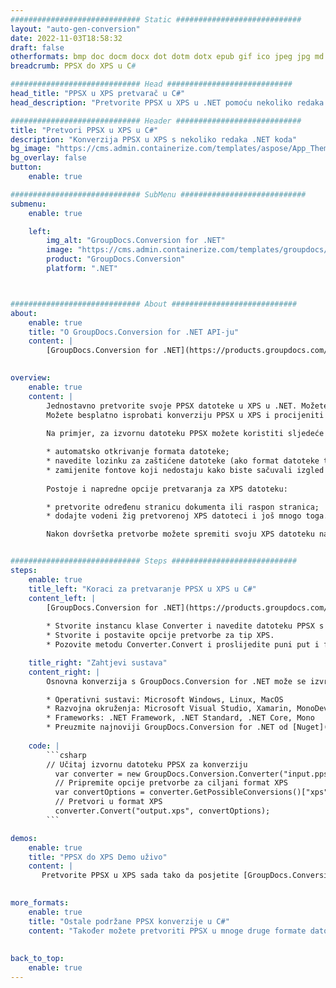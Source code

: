 ```yaml
---
############################# Static ############################
layout: "auto-gen-conversion"
date: 2022-11-03T18:58:32
draft: false
otherformats: bmp doc docm docx dot dotm dotx epub gif ico jpeg jpg md odt ott pdf png psd rtf tex tif tiff txt xps
breadcrumb: PPSX do XPS u C#

############################# Head ############################
head_title: "PPSX u XPS pretvarač u C#"
head_description: "Pretvorite PPSX u XPS u .NET pomoću nekoliko redaka koda. Koristite GroupDocs Document Conversion API za pretvaranje preko 160 formata datoteka."

############################# Header ############################
title: "Pretvori PPSX u XPS u C#"
description: "Konverzija PPSX u XPS s nekoliko redaka .NET koda"
bg_image: "https://cms.admin.containerize.com/templates/aspose/App_Themes/V3/images/bg/header1.png"
bg_overlay: false
button:
    enable: true

############################# SubMenu ############################
submenu:
    enable: true

    left:
        img_alt: "GroupDocs.Conversion for .NET"
        image: "https://cms.admin.containerize.com/templates/groupdocs/images/product-logos/90x90-noborder/groupdocs-conversion-net.png"
        product: "GroupDocs.Conversion"
        platform: ".NET"



############################# About ############################
about:
    enable: true
    title: "O GroupDocs.Conversion for .NET API-ju"
    content: |
        [GroupDocs.Conversion for .NET](https://products.groupdocs.com/conversion/net/) može se koristiti za pretvaranje Microsoft Worda, Excela, PowerPointa, PDF-a, Visio i drugih formata. GroupDocs.Conversion je samostalni API koji je prikladan za pozadinske i interne sustave gdje su potrebne visoke performanse. Ne ovisi o softveru poput Microsofta ili Open Officea.
    

overview:
    enable: true
    content: |
        Jednostavno pretvorite svoje PPSX datoteke u XPS u .NET. Možete koristiti samo nekoliko C# linija koda na bilo kojoj platformi po vašem izboru kao što su - Windows, Linux, macOS.
        Možete besplatno isprobati konverziju PPSX u XPS i procijeniti kvalitetu rezultata konverzije. Uz jednostavne scenarije konverzije datoteka, možete isprobati naprednije opcije za učitavanje izvorne PPSX datoteke i za spremanje izlaznog XPS rezultata. 
        
        Na primjer, za izvornu datoteku PPSX možete koristiti sljedeće opcije učitavanja:

        * automatsko otkrivanje formata datoteke;
        * navedite lozinku za zaštićene datoteke (ako format datoteke to podržava);
        * zamijenite fontove koji nedostaju kako biste sačuvali izgled dokumenta.
        
        Postoje i napredne opcije pretvaranja za XPS datoteku:

        * pretvorite određenu stranicu dokumenta ili raspon stranica;
        * dodajte vodeni žig pretvorenoj XPS datoteci i još mnogo toga.

        Nakon dovršetka pretvorbe možete spremiti svoju XPS datoteku na lokalnu stazu datoteke ili bilo koju pohranu treće strane kao što su FTP, Amazon S3, Google Drive, Dropbox itd. Imajte na umu - da pretvorite PPSX u {{ TO}} nema potrebe za instaliranjem bilo kakvog dodatnog softvera - poput MS Officea, Open Officea, Adobe Acrobat Readera itd.


############################# Steps ############################
steps:
    enable: true
    title_left: "Koraci za pretvaranje PPSX u XPS u C#"
    content_left: |
        [GroupDocs.Conversion for .NET](https://products.groupdocs.com/conversion/net/) programerima olakšava pretvaranje PPSX datoteke u XPS s nekoliko redaka koda.
        
        * Stvorite instancu klase Converter i navedite datoteku PPSX s punim putem
        * Stvorite i postavite opcije pretvorbe za tip XPS.
        * Pozovite metodu Converter.Convert i proslijedite puni put i format (XPS) kao parametar

    title_right: "Zahtjevi sustava"
    content_right: |
        Osnovna konverzija s GroupDocs.Conversion for .NET može se izvršiti u samo nekoliko jednostavnih koraka. Naši API-ji podržani su na svim glavnim platformama i operativnim sustavima. Prije izvršavanja koda u nastavku, provjerite imate li sljedeće preduvjete instalirane na vašem sustavu.

        * Operativni sustavi: Microsoft Windows, Linux, MacOS
        * Razvojna okruženja: Microsoft Visual Studio, Xamarin, MonoDevelop
        * Frameworks: .NET Framework, .NET Standard, .NET Core, Mono
        * Preuzmite najnoviji GroupDocs.Conversion for .NET od [Nuget](https://www.nuget.org/packages/groupdocs.conversion)
         
    code: |
        ```csharp    
        // Učitaj izvornu datoteku PPSX za konverziju
          var converter = new GroupDocs.Conversion.Converter("input.ppsx");
          // Pripremite opcije pretvorbe za ciljani format XPS
          var convertOptions = converter.GetPossibleConversions()["xps"].ConvertOptions;
          // Pretvori u format XPS
          converter.Convert("output.xps", convertOptions);
        ```

demos:
    enable: true
    title: "PPSX do XPS Demo uživo"
    content: |
       Pretvorite PPSX u XPS sada tako da posjetite [GroupDocs.Conversion App](https://products.groupdocs.app/conversion/family) web mjesto. Online demo ima sljedeće prednosti
          

more_formats:
    enable: true
    title: "Ostale podržane PPSX konverzije u C#"
    content: "Također možete pretvoriti PPSX u mnoge druge formate datoteka. Pogledajte popis u nastavku."
       
       
back_to_top:
    enable: true
---
```

